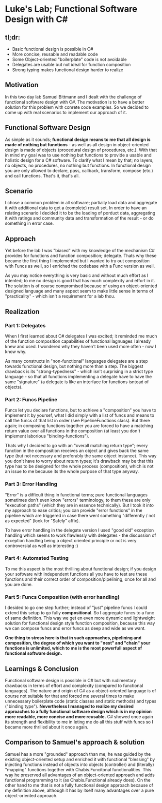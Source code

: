 # Luke's Lab; Functional Software Design with C#

## tl;dr:

- Basic functional design is possible in C#
- More concise, reusable and readable code
- Some Object-oriented "boilerplate" code is not avoidable
- Delegates are usable but not ideal for function composition
- Strong typing makes functional design harder to realize

## Motivation

In this two day lab Samuel Bittmann and I dealt with the challenge of functional software design with C#.
The motivation is to have a better solution for this problem with conrete code examples.
So we decided to come up with real scenarios to implement our approach of it.

## Functional Software Design

As simple as it sounds; **functional design means to me that all design is made of nothing but functions** - as well as all design in object-oriented design is made of objects (procedural design of procedures, etc.).
With that in mind my goal was to use nothing but functions to provide a usable and holistic design for a C# software.
To clarify what I mean by that; no layers, no objects, no procedures, no nothing but functions.
In functional design you are only allowed to declare, pass, callback, transform, compose (etc.) and call functions. That's it, that's all.

## Scenario

I chose a common problem in all software; partially load data and aggregate it with additional data to get a (complete) result set.
In order to have an relating scenario I decided it to be the loading of porduct data, aggregating it with ratings and community data and transformation of the result - or do something in error case.

## Approach

Yet before the lab I was "biased" with my knowledge of the mechanism C# provides for functions and function composition; delegate.
Thats why these became the first thing I implemented but I wanted to try out composition with Funcs as well, so I enriched the codebase with a Func version as well.

As you may notice everything is very basic and without much effort as I intented; to me no design is good that has much complexity and effort in it.
The solution is of course compromised because of using an object-oriented designed language and many aspect seem to make little sense in terms of "practicality" - which isn't a requirement for a lab thou.

## Realization

### Part 1: Delegates

When I first learned about C# delegates I was excited; it reminded me much of the function composition capabilities of functional lagnuages I already knew and used.
I wondered why they haven't been used more often - now I know why.

As many constructs in "non-functional" languages delegates are a step towards functional design, but nothing more than a step.
The biggest drawback is its "strong-typedness" - which isn't surprising in a strict type language - so that all functions implementing a delegate have to have the same "signature" (a delegate is like an interface for functions isntead of objects).

### Part 2: Funcs Pipeline

Funcs let you declare functions, but to achieve a "composition" you have to implement it by yoursef, what I did simply with a list of funcs and means to call the funcs of that list in order (see PipelineFunctions class).
But there again; in composing functions together you are forced to have a matching return value over all functions in the composition (at least you don't implement laborious "binding-functions").

Thats why I decided to go with an "overall matching return type"; every function in the composition receives an object and gives back the same type (but not necessary and preferably the same object instance).
This way you don't have to worry about return types; it's drawback may be that this type has to be designed for the whole process (composition), which is not an issue to me because its the whole purpose of that type anyway.

### Part 3: Error Handling

"Error" is a difficult thing in functional terms; pure functional languages sometimes don't even know "errors" terminology, to them these are only "execution paths" (which they are in essence technically).
But I took it into my approach to ease critics; you can provide "error functions" in the pipeline which are triggered in case there went something "differently / not as expected" (look for "Safely" affix).

To have error handling in the delegate version I used "good old" exception handling which seems to work flawlessly with delegates - the discussion of exception handling being a object oriented principle or not is very controversial as well as interesting :)

### Part 4: Automated Testing

To me this aspect is the most thrilling about functional design; if you design your software with independent functions all you have to test are these functions and their correct order of composition/pipelining, once for all and you are done.

### Part 5: Funcs Composition (with error handling)

I desided to go one step further; instead of "just" pipeline funcs I could extend this setup to go fully **compositional**. So I aggregate funcs to a func of same definition. This way we get en even more dynamic and lightweight solution for functional design style function composition, because this way we can compose funcs and error funcs as deep and wide as we want.

**One thing to stress here is that in such approaches, pipelining and composition, the degree of which you want to "nest" and "chain" your functions is unlimited, which to me is the most powerfull aspect of functional software design.**

## Learnings & Conclusion

Functional software design is possible in C# but with rudimentary drawbacks in terms of effort and complexity (compared to functional languages).
The nature and origin of C# as a object-oriented language is of course not suitable for that and forced me several times to make unnecessary boilerplate code (static classes and static methods) and types ("binding type").
**Nevertheless I managed to realize my desired approaches to a fully functional software design which is in my opinion more readable, more concise and more reusable.**
C# showed once again its strength and flexibility to me in leting me do all this stuff with funcs so I became more thrilled about it once again.

## Comparison to Samuel's approach & solution

Samuel has a more "grounded" approach than me; he was guided by the existing object-oriented setup and enriched it with functional "blessing" by injecting functions instead of objects into objects (controller) and (literally) "mapping" functions together with Chabis.Funcitonal functionalities.
This way he preserved all advantages of an object-oriented approach and adds functional programming to it (as Chabis.Functional already does).
On the other hand to me that is not a fully functional design approach because of my definition above, although it has by itself many advantages over a pure object-oriented approach.
